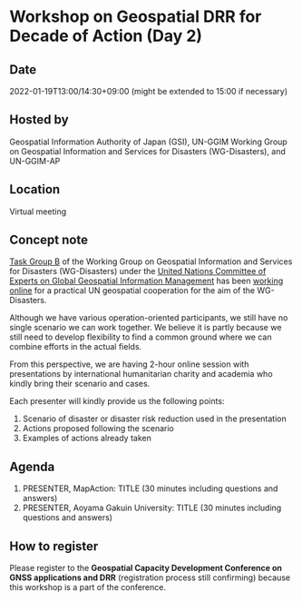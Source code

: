 # Workshop on Geospatial DRR for Decade of Action (Day 2)

## Date
2022-01-19T13:00/14:30+09:00 (might be extended to 15:00 if necessary)

## Hosted by
Geospatial Information Authority of Japan (GSI), UN-GGIM Working Group on Geospatial Information and Services for Disasters (WG-Disasters), and UN-GGIM-AP

## Location
Virtual meeting 

## Concept note
[Task Group B](https://ggim-exercise.github.io) of the Working Group on Geospatial Information and Services for Disasters (WG-Disasters) under the [United Nations Committee of Experts on Global Geospatial Information Management](https://ggim.un.org) has been [working online](https://github.com/ggim-exercise) for a practical UN geospatial cooperation for the aim of the WG-Disasters. 

Although we have various operation-oriented participants, we still have no single scenario we can work together. We believe it is partly because we still need to develop flexibility to find a common ground where we can combine efforts in the actual fields. 

From this perspective, we are having 2-hour online session with presentations by international humanitarian charity and academia who kindly bring their scenario and cases. 

Each presenter will kindly provide us the following points: 

1. Scenario of disaster or disaster risk reduction used in the presentation
2. Actions proposed following the scenario
3. Examples of actions already taken

## Agenda
1. PRESENTER, MapAction: TITLE (30 minutes including questions and answers)
2. PRESENTER, Aoyama Gakuin University: TITLE (30 minutes including questions and answers)

## How to register
Please register to the **Geospatial Capacity Development Conference on GNSS applications and DRR** (registration process still confirming) because this workshop is a part of the conference. 
